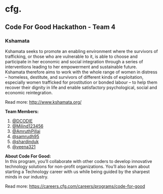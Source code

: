 # cfg.
## Code For Good Hackathon - Team 4

### Kshamata
Kshamata seeks to promote an enabling environment where the survivors of trafficking, or those who are vulnerable to it, is able to choose and participate in her economic and social integration through a series of interventions leading to her empowerment and sustainable future. Kshamata therefore aims to work with the whole range of women in distress – homeless, destitute, and survivors of different kinds of exploitation, especially women trafficked for prostitution or bonded labour – to help them recover their dignity in life and enable satisfactory psychological, social and economic reintegration.

Read more: http://www.kshamata.org/

**Team Members:**  
1) [@DCODIE](https://github.com/DCODIE)
2) [@Milind123456](https://github.com/Milind123456)
3) [@AmruthPillai](https://github.com/AmruthPillai)
4) [@samrudh95](https://github.com/samrudh95)
5) [@shardinduk](https://github.com/shardinduk)
6) [@veena321](https://github.com/veena321)

**About Code For Good:**  
In this program, you’ll collaborate with other coders to develop innovative technology solutions for non-profit organizations. You’ll also learn about starting a Technology career with us while being guided by the sharpest minds in our industry.

Read more: https://careers.cfg.com/careers/programs/code-for-good
